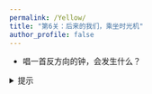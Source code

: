 ```yaml
---
permalink: /Yellow/
title: "第6关：后来的我们，乘坐时光机"
author_profile: false
---
```


- 唱一首反方向的钟，会发生什么？
  
<details>
  <summary>提示</summary>
  <p>这一关的提示是：回溯到我们的第一次相遇吧，每次相遇，我们只用看一眼，一眼就好了</p>
</details>